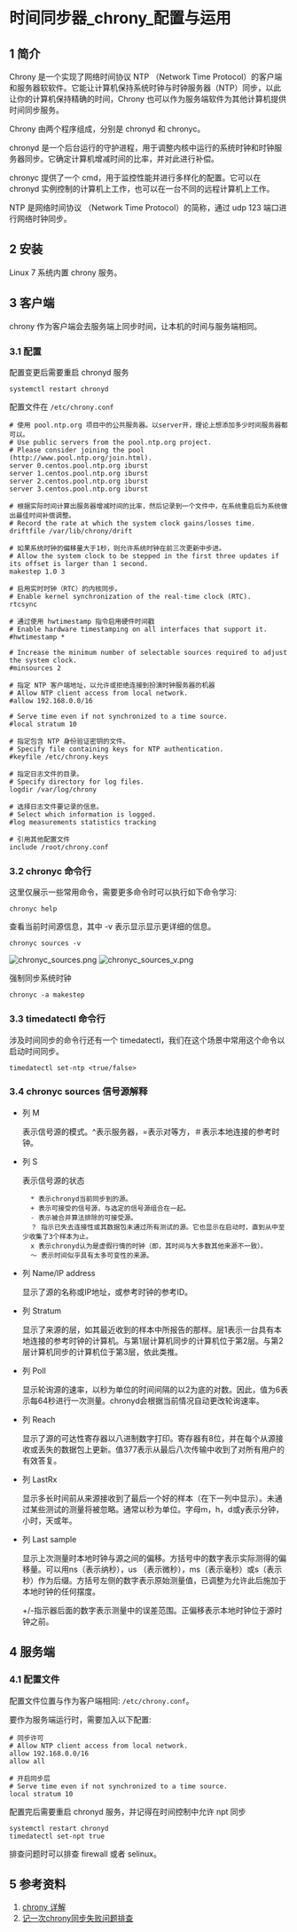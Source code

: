 # 时间同步器_chrony_配置与运用

## 1 简介

Chrony 是一个实现了网络时间协议 NTP （Network Time Protocol）的客户端和服务器软软件。它能让计算机保持系统时钟与时钟服务器（NTP）同步，以此让你的计算机保持精确的时间，Chrony 也可以作为服务端软件为其他计算机提供时间同步服务。

Chrony 由两个程序组成，分别是 chronyd 和 chronyc。

chronyd 是一个后台运行的守护进程，用于调整内核中运行的系统时钟和时钟服务器同步。它确定计算机增减时间的比率，并对此进行补偿。

chronyc 提供了一个 cmd，用于监控性能并进行多样化的配置。它可以在 chronyd 实例控制的计算机上工作，也可以在一台不同的远程计算机上工作。

NTP 是网络时间协议 （Network Time Protocol）的简称，通过 udp 123 端口进行网络时钟同步。

## 2 安装

Linux 7 系统内置 chrony 服务。

## 3 客户端

chrony 作为客户端会去服务端上同步时间，让本机的时间与服务端相同。

### 3.1 配置

配置变更后需要重启 chronyd 服务

```shell
systemctl restart chronyd 
```

配置文件在 `/etc/chrony.conf`

```shell
# 使用 pool.ntp.org 项目中的公共服务器。以server开，理论上想添加多少时间服务器都可以。
# Use public servers from the pool.ntp.org project.
# Please consider joining the pool (http://www.pool.ntp.org/join.html).
server 0.centos.pool.ntp.org iburst
server 1.centos.pool.ntp.org iburst
server 2.centos.pool.ntp.org iburst
server 3.centos.pool.ntp.org iburst

# 根据实际时间计算出服务器增减时间的比率，然后记录到一个文件中，在系统重启后为系统做出最佳时间补偿调整。
# Record the rate at which the system clock gains/losses time.
driftfile /var/lib/chrony/drift

# 如果系统时钟的偏移量大于1秒，则允许系统时钟在前三次更新中步进。
# Allow the system clock to be stepped in the first three updates if its offset is larger than 1 second.
makestep 1.0 3

# 启用实时时钟（RTC）的内核同步。
# Enable kernel synchronization of the real-time clock (RTC).
rtcsync

# 通过使用 hwtimestamp 指令启用硬件时间戳
# Enable hardware timestamping on all interfaces that support it.
#hwtimestamp *

# Increase the minimum number of selectable sources required to adjust the system clock.
#minsources 2

# 指定 NTP 客户端地址，以允许或拒绝连接到扮演时钟服务器的机器
# Allow NTP client access from local network.
#allow 192.168.0.0/16

# Serve time even if not synchronized to a time source.
#local stratum 10

# 指定包含 NTP 身份验证密钥的文件。
# Specify file containing keys for NTP authentication.
#keyfile /etc/chrony.keys

# 指定日志文件的目录。
# Specify directory for log files.
logdir /var/log/chrony

# 选择日志文件要记录的信息。
# Select which information is logged.
#log measurements statistics tracking

# 引用其他配置文件
include /root/chrony.conf
```

### 3.2 chronyc 命令行

这里仅展示一些常用命令，需要更多命令时可以执行如下命令学习:

```shell
chronyc help
```

查看当前时间源信息，其中 -v 表示显示显示更详细的信息。

```shell
chronyc sources -v
```

![chronyc_sources.png](../assets/chronyc_sources.png)
![chronyc_sources_v.png](../assets/chronyc_sources_v.png)

强制同步系统时钟

```shell
chronyc -a makestep
```

### 3.3 timedatectl 命令行

涉及时间同步的命令行还有一个 timedatectl，我们在这个场景中常用这个命令以启动时间同步。

```shell
timedatectl set-ntp <true/false>
```

### 3.4 chronyc sources 信号源解释

- 列 M

  表示信号源的模式。^表示服务器，=表示对等方，＃表示本地连接的参考时钟。
- 列 S

  表示信号源的状态

        * 表示chronyd当前同步到的源。
        + 表示可接受的信号源，与选定的信号源组合在一起。
        - 表示被合并算法排除的可接受源。
        ？ 指示已失去连接性或其数据包未通过所有测试的源。它也显示在启动时，直到从中至少收集了3个样本为止。
        x 表示chronyd认为是虚假行情的时钟（即，其时间与大多数其他来源不一致）。
        〜 表示时间似乎具有太多可变性的来源。
- 列 Name/IP address

  显示了源的名称或IP地址，或参考时钟的参考ID。
- 列 Stratum

  显示了来源的层，如其最近收到的样本中所报告的那样。层1表示一台具有本地连接的参考时钟的计算机。与第1层计算机同步的计算机位于第2层。与第2层计算机同步的计算机位于第3层，依此类推。
- 列 Poll

  显示轮询源的速率，以秒为单位的时间间隔的以2为底的对数。因此，值为6表示每64秒进行一次测量。chronyd会根据当前情况自动更改轮询速率。
- 列 Reach

  显示了源的可达性寄存器以八进制数字打印。寄存器有8位，并在每个从源接收或丢失的数据包上更新。值377表示从最后八次传输中收到了对所有用户的有效答复。
- 列 LastRx

  显示多长时间前从来源接收到了最后一个好的样本（在下一列中显示）。未通过某些测试的测量将被忽略。通常以秒为单位。字母m，h，d或y表示分钟，小时，天或年。
- 列 Last sample

  显示上次测量时本地时钟与源之间的偏移。方括号中的数字表示实际测得的偏移量。可以用ns（表示纳秒），us （表示微秒），ms（表示毫秒）或s（表示秒）作为后缀。方括号左侧的数字表示原始测量值，已调整为允许此后施加于本地时钟的任何摆度。

  +/-指示器后面的数字表示测量中的误差范围。正偏移表示本地时钟位于源时钟之前。

## 4 服务端

### 4.1 配置文件

配置文件位置与作为客户端相同: `/etc/chrony.conf`。

要作为服务端运行时，需要加入以下配置:

```shell
# 同步许可
# Allow NTP client access from local network.
allow 192.168.0.0/16
allow all

# 开启同步层
# Serve time even if not synchronized to a time source.
local stratum 10
```

配置完后需要重启 chronyd 服务，并记得在时间控制中允许 npt 同步

```shell
systemctl restart chronyd
timedatectl set-npt true
```

排查问题时可以排查 firewall 或者 selinux。

## 5 参考资料

1. [chrony 详解](https://www.cnblogs.com/my-show-time/p/14658895.html)
2. [记一次chrony同步失败问题排查](https://www.likecs.com/show-402248.html#sc=252)

